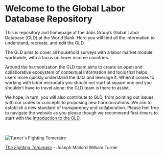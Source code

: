 
# Welcome to the Global Labor Database Repository

This is repository and homepage of the Jobs Group’s Global Labor Database (GLD) at the World Bank. Here you will find all the information to understand, recreate, and edit the GLD.

The GLD aims to cover all household surveys with a labor market module worldwide, with a focus on lower income countries.

Around the harmonization the GLD team aims to create an open and collaborative ecosystem of contextual information and tools that helps users more quickly understand the data and leverage it. When it comes to working with labor microdata you should not start at square one and you shouldn’t have to travel alone: the GLD team is there to assist.

We hope, in turn, you will also contribute to GLD, from pointing out issues with our codes or concepts to proposing new harmonizations. We aim to establish a new standard of transparency and collaboration. Please feel free to navigate the website as you please though we recommend first-timers to start with the [introduction to the GLD](https://worldbank.github.io/gld/Support/A%20-%20Guides%20and%20Documentation/GLD%20Manual%20Files/Introduction%20to%20the%20GLD.html).

<br></br>
![Turner's Fighting Temeraire](/docs/images/fighting_temeraire.jpg)

*[The Fighting Temeraire](https://www.nationalgallery.org.uk/paintings/joseph-mallord-william-turner-the-fighting-temeraire)* - Joseph Mallord William Turner
<br></br>
